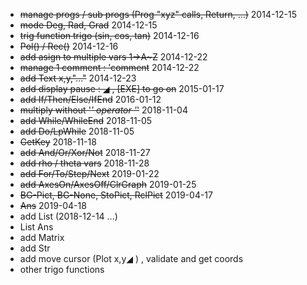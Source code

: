 - ~~manage progs / sub progs (Prog "xyz" calls, Return, ...)~~ 2014-12-15
- ~~mode Deg, Rad, Grad~~ 2014-12-15
- ~~trig function trigo (sin, cos, tan)~~ 2014-12-16
- ~~Pol() / Rec()~~ 2014-12-16
- ~~add asign to multiple vars  1→A~Z~~  2014-12-22
- ~~manage 1 comment : 'comment~~  2014-12-22
- ~~add Text x,y,"..."~~ 2014-12-23
- ~~add display pause : ◢ , [EXE] to go on~~ 2015-01-17
- ~~add If/Then/Else/IfEnd~~ 2016-01-12
- ~~multiply without '*' operator '*'~~ 2018-11-04
- ~~add While/WhileEnd~~ 2018-11-05
- ~~add Do/LpWhile~~ 2018-11-05
- ~~GetKey~~ 2018-11-18
- ~~add And/Or/Xor/Not~~ 2018-11-27
- ~~add rho / theta vars~~ 2018-11-28
- ~~add For/To/Step/Next~~ 2019-01-22
- ~~add AxesOn/AxesOff/ClrGraph~~ 2019-01-25
- ~~BG-Pict, BG-None, StoPict, RclPict~~ 2019-04-17
- ~~Ans~~ 2019-04-18
- add List (2018-12-14 ...)
- List Ans
- add Matrix
- add Str
- add move cursor (Plot x,y◢ ) , validate and get coords
- other trigo functions